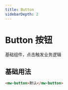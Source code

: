 ```yaml
---
title: Button
sidebarDepth: 2
---
```


# Button 按钮

基础组件，点击触发业务逻辑

## 基础用法
<button-demo></button-demo>
``` html
<mw-button>默认</mw-button>
```
